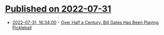 # [Published on 2022-07-31](index.md)

* [2022-07-31, 16:34:00](https://idle.slashdot.org/story/22/07/30/0455202/over-half-a-century-bill-gates-has-been-playing-pickleball?utm_source=rss1.0mainlinkanon&utm_medium=feed) - [Over Half a Century, Bill Gates Has Been Playing Pickleball ](https://idle.slashdot.org/story/22/07/30/0455202/over-half-a-century-bill-gates-has-been-playing-pickleball?utm_source=rss1.0mainlinkanon&utm_medium=feed)
